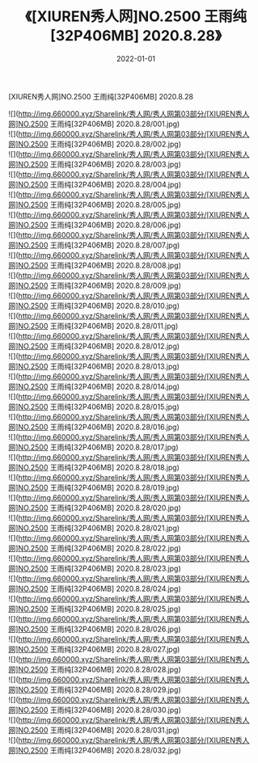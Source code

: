 ﻿---
layout: post
title:  《[XIUREN秀人网]NO.2500 王雨纯[32P406MB] 2020.8.28》
date:   2022-01-01
img: http://img.660000.xyz/Sharelink/秀人网/秀人网第03部分/[XIUREN秀人网]NO.2500 王雨纯[32P406MB] 2020.8.28/000.jpg
categories: [美女, 清纯, 唯美]
---

[XIUREN秀人网]NO.2500 王雨纯[32P406MB] 2020.8.28

 ![](http://img.660000.xyz/Sharelink/秀人网/秀人网第03部分/[XIUREN秀人网]NO.2500 王雨纯[32P406MB] 2020.8.28/001.jpg) <br>![](http://img.660000.xyz/Sharelink/秀人网/秀人网第03部分/[XIUREN秀人网]NO.2500 王雨纯[32P406MB] 2020.8.28/002.jpg) <br>![](http://img.660000.xyz/Sharelink/秀人网/秀人网第03部分/[XIUREN秀人网]NO.2500 王雨纯[32P406MB] 2020.8.28/003.jpg) <br>![](http://img.660000.xyz/Sharelink/秀人网/秀人网第03部分/[XIUREN秀人网]NO.2500 王雨纯[32P406MB] 2020.8.28/004.jpg) <br>![](http://img.660000.xyz/Sharelink/秀人网/秀人网第03部分/[XIUREN秀人网]NO.2500 王雨纯[32P406MB] 2020.8.28/005.jpg) <br>![](http://img.660000.xyz/Sharelink/秀人网/秀人网第03部分/[XIUREN秀人网]NO.2500 王雨纯[32P406MB] 2020.8.28/006.jpg) <br>![](http://img.660000.xyz/Sharelink/秀人网/秀人网第03部分/[XIUREN秀人网]NO.2500 王雨纯[32P406MB] 2020.8.28/007.jpg) <br>![](http://img.660000.xyz/Sharelink/秀人网/秀人网第03部分/[XIUREN秀人网]NO.2500 王雨纯[32P406MB] 2020.8.28/008.jpg) <br>![](http://img.660000.xyz/Sharelink/秀人网/秀人网第03部分/[XIUREN秀人网]NO.2500 王雨纯[32P406MB] 2020.8.28/009.jpg) <br>![](http://img.660000.xyz/Sharelink/秀人网/秀人网第03部分/[XIUREN秀人网]NO.2500 王雨纯[32P406MB] 2020.8.28/010.jpg) <br>![](http://img.660000.xyz/Sharelink/秀人网/秀人网第03部分/[XIUREN秀人网]NO.2500 王雨纯[32P406MB] 2020.8.28/011.jpg) <br>![](http://img.660000.xyz/Sharelink/秀人网/秀人网第03部分/[XIUREN秀人网]NO.2500 王雨纯[32P406MB] 2020.8.28/012.jpg) <br>![](http://img.660000.xyz/Sharelink/秀人网/秀人网第03部分/[XIUREN秀人网]NO.2500 王雨纯[32P406MB] 2020.8.28/013.jpg) <br>![](http://img.660000.xyz/Sharelink/秀人网/秀人网第03部分/[XIUREN秀人网]NO.2500 王雨纯[32P406MB] 2020.8.28/014.jpg) <br>![](http://img.660000.xyz/Sharelink/秀人网/秀人网第03部分/[XIUREN秀人网]NO.2500 王雨纯[32P406MB] 2020.8.28/015.jpg) <br>![](http://img.660000.xyz/Sharelink/秀人网/秀人网第03部分/[XIUREN秀人网]NO.2500 王雨纯[32P406MB] 2020.8.28/016.jpg) <br>![](http://img.660000.xyz/Sharelink/秀人网/秀人网第03部分/[XIUREN秀人网]NO.2500 王雨纯[32P406MB] 2020.8.28/017.jpg) <br>![](http://img.660000.xyz/Sharelink/秀人网/秀人网第03部分/[XIUREN秀人网]NO.2500 王雨纯[32P406MB] 2020.8.28/018.jpg) <br>![](http://img.660000.xyz/Sharelink/秀人网/秀人网第03部分/[XIUREN秀人网]NO.2500 王雨纯[32P406MB] 2020.8.28/019.jpg) <br>![](http://img.660000.xyz/Sharelink/秀人网/秀人网第03部分/[XIUREN秀人网]NO.2500 王雨纯[32P406MB] 2020.8.28/020.jpg) <br>![](http://img.660000.xyz/Sharelink/秀人网/秀人网第03部分/[XIUREN秀人网]NO.2500 王雨纯[32P406MB] 2020.8.28/021.jpg) <br>![](http://img.660000.xyz/Sharelink/秀人网/秀人网第03部分/[XIUREN秀人网]NO.2500 王雨纯[32P406MB] 2020.8.28/022.jpg) <br>![](http://img.660000.xyz/Sharelink/秀人网/秀人网第03部分/[XIUREN秀人网]NO.2500 王雨纯[32P406MB] 2020.8.28/023.jpg) <br>![](http://img.660000.xyz/Sharelink/秀人网/秀人网第03部分/[XIUREN秀人网]NO.2500 王雨纯[32P406MB] 2020.8.28/024.jpg) <br>![](http://img.660000.xyz/Sharelink/秀人网/秀人网第03部分/[XIUREN秀人网]NO.2500 王雨纯[32P406MB] 2020.8.28/025.jpg) <br>![](http://img.660000.xyz/Sharelink/秀人网/秀人网第03部分/[XIUREN秀人网]NO.2500 王雨纯[32P406MB] 2020.8.28/026.jpg) <br>![](http://img.660000.xyz/Sharelink/秀人网/秀人网第03部分/[XIUREN秀人网]NO.2500 王雨纯[32P406MB] 2020.8.28/027.jpg) <br>![](http://img.660000.xyz/Sharelink/秀人网/秀人网第03部分/[XIUREN秀人网]NO.2500 王雨纯[32P406MB] 2020.8.28/028.jpg) <br>![](http://img.660000.xyz/Sharelink/秀人网/秀人网第03部分/[XIUREN秀人网]NO.2500 王雨纯[32P406MB] 2020.8.28/029.jpg) <br>![](http://img.660000.xyz/Sharelink/秀人网/秀人网第03部分/[XIUREN秀人网]NO.2500 王雨纯[32P406MB] 2020.8.28/030.jpg) <br>![](http://img.660000.xyz/Sharelink/秀人网/秀人网第03部分/[XIUREN秀人网]NO.2500 王雨纯[32P406MB] 2020.8.28/031.jpg) <br>![](http://img.660000.xyz/Sharelink/秀人网/秀人网第03部分/[XIUREN秀人网]NO.2500 王雨纯[32P406MB] 2020.8.28/032.jpg) <br>